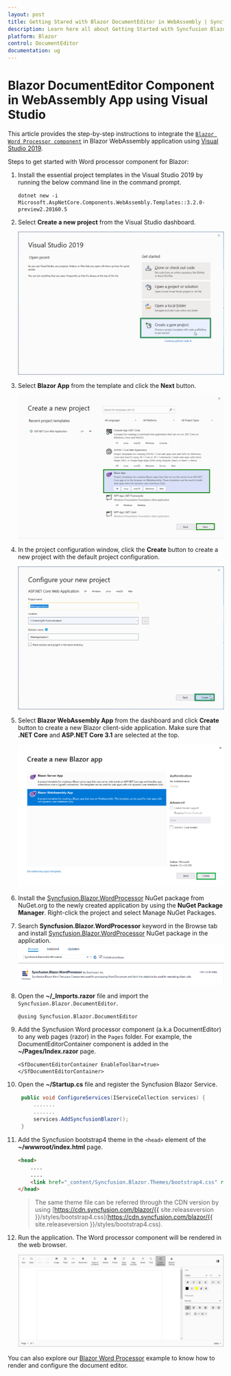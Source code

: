 ```yaml
---
layout: post
title: Getting Stared with Blazor DocumentEditor in WebAssembly | Syncfusion
description: Learn here all about Getting Started with Syncfusion Blazor DocumentEditor in Blazor WebAssembly (Client Side) App using Visual Studio and more.
platform: Blazor
control: DocumentEditor
documentation: ug
---
```


# Blazor DocumentEditor Component in WebAssembly App using Visual Studio

This article provides the step-by-step instructions to integrate the [`Blazor Word Processor component`](https://www.syncfusion.com/blazor-components/blazor-word-processor) in Blazor WebAssembly application using [Visual Studio 2019](https://visualstudio.microsoft.com/vs/).

Steps to get started with Word processor component for Blazor:

1. Install the essential project templates in the Visual Studio 2019 by running the below command line in the command prompt.

    ```
    dotnet new -i Microsoft.AspNetCore.Components.WebAssembly.Templates::3.2.0-preview2.20160.5
    ```

2. Select **Create a new project** from the Visual Studio dashboard.

    ![new project in blazor](../images/new-project.png)

3. Select **Blazor App** from the template and click the **Next** button.

    ![Blazor app](../images/blazor-template.png)

4. In the project configuration window, click the **Create** button to create a new project with the default project configuration.

    ![Blazor project configuration](../images/project-configuration.png)

5. Select **Blazor WebAssembly App** from the dashboard and click **Create** button to create a new Blazor client-side application. Make sure that **.NET Core** and **ASP.NET Core 3.1** are selected at the top.

    ![select framework](../images/blazor-client-template.png)

6. Install the [Syncfusion.Blazor.WordProcessor](https://www.nuget.org/packages/Syncfusion.Blazor.WordProcessor/) NuGet package from NuGet.org to the newly created application by using the **NuGet Package Manager**. Right-click the project and select Manage NuGet Packages.

7. Search **Syncfusion.Blazor.WordProcessor** keyword in the Browse tab and install [Syncfusion.Blazor.WordProcessor](https://www.nuget.org/packages/Syncfusion.Blazor.WordProcessor/) NuGet package in the application.
    ![select nuget](../images/select-nuget.png)

8. Open the **~/_Imports.razor** file and import the ``Syncfusion.Blazor.DocumentEditor``.

    ```cshtml
    @using Syncfusion.Blazor.DocumentEditor
    ```

9. Add the Syncfusion Word processor component (a.k.a DocumentEditor) to any web pages (razor) in the `Pages` folder. For example, the DocumentEditorContainer component is added in the **~/Pages/Index.razor** page.

    ```cshtml
    <SfDocumentEditorContainer EnableToolbar=true></SfDocumentEditorContainer>
    ```

10. Open the **~/Startup.cs** file and register the Syncfusion Blazor Service.

    ```csharp
     public void ConfigureServices(IServiceCollection services) {
         .......
         .......
         services.AddSyncfusionBlazor();
     }
    ```

11. Add the Syncfusion bootstrap4 theme in the `<head>` element of the **~/wwwroot/index.html** page.

    ```html
    <head>
        ....
        ....
        <link href="_content/Syncfusion.Blazor.Themes/bootstrap4.css" rel="stylesheet" />
    </head>
    ```
    > The same theme file can be referred through the CDN version by using [https://cdn.syncfusion.com/blazor/{{ site.releaseversion }}/styles/bootstrap4.css](https://cdn.syncfusion.com/blazor/{{ site.releaseversion }}/styles/bootstrap4.css).

12. Run the application. The Word processor component will be rendered in the web browser.

    ![DocumentEditor Sample](../images/browser-output.png)

You can also explore our [Blazor Word Processor](https://blazor.syncfusion.com/demos/document-editor/default-functionalities) example to know how to render and configure the document editor.
